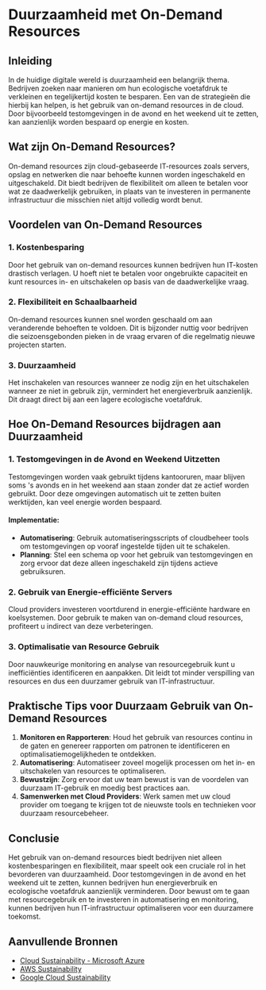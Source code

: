 # Duurzaamheid met On-Demand Resources

## Inleiding

In de huidige digitale wereld is duurzaamheid een belangrijk thema. Bedrijven zoeken naar manieren om hun ecologische voetafdruk te verkleinen en tegelijkertijd kosten te besparen. Een van de strategieën die hierbij kan helpen, is het gebruik van on-demand resources in de cloud. Door bijvoorbeeld testomgevingen in de avond en het weekend uit te zetten, kan aanzienlijk worden bespaard op energie en kosten.

## Wat zijn On-Demand Resources?

On-demand resources zijn cloud-gebaseerde IT-resources zoals servers, opslag en netwerken die naar behoefte kunnen worden ingeschakeld en uitgeschakeld. Dit biedt bedrijven de flexibiliteit om alleen te betalen voor wat ze daadwerkelijk gebruiken, in plaats van te investeren in permanente infrastructuur die misschien niet altijd volledig wordt benut.

## Voordelen van On-Demand Resources

### 1. **Kostenbesparing**
Door het gebruik van on-demand resources kunnen bedrijven hun IT-kosten drastisch verlagen. U hoeft niet te betalen voor ongebruikte capaciteit en kunt resources in- en uitschakelen op basis van de daadwerkelijke vraag.

### 2. **Flexibiliteit en Schaalbaarheid**
On-demand resources kunnen snel worden geschaald om aan veranderende behoeften te voldoen. Dit is bijzonder nuttig voor bedrijven die seizoensgebonden pieken in de vraag ervaren of die regelmatig nieuwe projecten starten.

### 3. **Duurzaamheid**
Het inschakelen van resources wanneer ze nodig zijn en het uitschakelen wanneer ze niet in gebruik zijn, vermindert het energieverbruik aanzienlijk. Dit draagt direct bij aan een lagere ecologische voetafdruk.

## Hoe On-Demand Resources bijdragen aan Duurzaamheid

### 1. **Testomgevingen in de Avond en Weekend Uitzetten**
Testomgevingen worden vaak gebruikt tijdens kantooruren, maar blijven soms 's avonds en in het weekend aan staan zonder dat ze actief worden gebruikt. Door deze omgevingen automatisch uit te zetten buiten werktijden, kan veel energie worden bespaard.

#### Implementatie:
- **Automatisering**: Gebruik automatiseringsscripts of cloudbeheer tools om testomgevingen op vooraf ingestelde tijden uit te schakelen.
- **Planning**: Stel een schema op voor het gebruik van testomgevingen en zorg ervoor dat deze alleen ingeschakeld zijn tijdens actieve gebruiksuren.

### 2. **Gebruik van Energie-efficiënte Servers**
Cloud providers investeren voortdurend in energie-efficiënte hardware en koelsystemen. Door gebruik te maken van on-demand cloud resources, profiteert u indirect van deze verbeteringen.

### 3. **Optimalisatie van Resource Gebruik**
Door nauwkeurige monitoring en analyse van resourcegebruik kunt u inefficiënties identificeren en aanpakken. Dit leidt tot minder verspilling van resources en dus een duurzamer gebruik van IT-infrastructuur.

## Praktische Tips voor Duurzaam Gebruik van On-Demand Resources

1. **Monitoren en Rapporteren**: Houd het gebruik van resources continu in de gaten en genereer rapporten om patronen te identificeren en optimalisatiemogelijkheden te ontdekken.
2. **Automatisering**: Automatiseer zoveel mogelijk processen om het in- en uitschakelen van resources te optimaliseren.
3. **Bewustzijn**: Zorg ervoor dat uw team bewust is van de voordelen van duurzaam IT-gebruik en moedig best practices aan.
4. **Samenwerken met Cloud Providers**: Werk samen met uw cloud provider om toegang te krijgen tot de nieuwste tools en technieken voor duurzaam resourcebeheer.

## Conclusie

Het gebruik van on-demand resources biedt bedrijven niet alleen kostenbesparingen en flexibiliteit, maar speelt ook een cruciale rol in het bevorderen van duurzaamheid. Door testomgevingen in de avond en het weekend uit te zetten, kunnen bedrijven hun energieverbruik en ecologische voetafdruk aanzienlijk verminderen. Door bewust om te gaan met resourcegebruik en te investeren in automatisering en monitoring, kunnen bedrijven hun IT-infrastructuur optimaliseren voor een duurzamere toekomst.

## Aanvullende Bronnen
- <a href="https://azure.microsoft.com/en-us/solutions/sustainability/">Cloud Sustainability - Microsoft Azure</a>
- <a href="https://aws.amazon.com/sustainability/">AWS Sustainability</a>
- <a href="https://cloud.google.com/sustainability">Google Cloud Sustainability</a>
